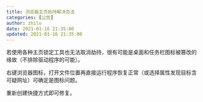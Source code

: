 ```yaml
---
title: 浏览器主页劫持解决办法   
categories: [公告]
author: zhilu
date: 2021-01-16 21:35:00
updated: 2021-01-16 21:35:00
---
```


若使用各种主页锁定工具也无法取消劫持，很有可能是桌面和任务栏图标被篡改的缘故（不排除驱动程序的可能）。

右键浏览器图标，打开文件位置再直接运行程序恢复正常（或选择属性发现目标含可疑网址）可确定是图标问题。

重新创建快捷方式即可修复。